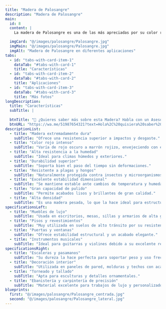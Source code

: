 ```yaml
---
title: "Madera de Palosangre"
description: "Madera de Palosangre"
main:
  id: 8 
  content: |
    La madera de Palosangre es una de las más apreciadas por su color rojo intenso y su resistencia excepcional. Es una madera dura y densa, altamente resistente a la humedad, plagas y cambios climáticos. Su atractivo color y acabado fino la hacen ideal para mobiliario de alta gama, pisos de lujo y ebanistería fina. Se trabaja bien con herramientas afiladas y permite acabados de excelente calidad.

  imgCard: "@/images/palosangre/Palosangre.jpg"
  imgMain: "@/images/palosangre/Palosangre.jpg"
  imgAlt: "Madera de Palosangre en diferentes aplicaciones"
tabs:
  - id: "tabs-with-card-item-1"
    dataTab: "#tabs-with-card-1"
    title: "Características"
  - id: "tabs-with-card-item-2"
    dataTab: "#tabs-with-card-2"
    title: "Aplicaciones"
  - id: "tabs-with-card-item-3"
    dataTab: "#tabs-with-card-3"
    title: "Más fotos"
longDescription:
  title: "Características"
  subTitle: |
    
  btnTitle: "📲 ¿Quieres saber más sobre esta Madera? Habla con un Asesor"
  btnURL: "https://wa.me/51987654321?text=Hola%2C%20quisiera%20saber%20m%C3%A1s%20sobre%20la%20madera%20de%20Palosangre%20disponible%20en%20Cheaper%20Buy."
descriptionList:
  - title: "Madera extremadamente dura"
    subTitle: "Ofrece una resistencia superior a impactos y desgaste."
  - title: "Color rojo intenso"
    subTitle: "Varía de rojo oscuro a marrón rojizo, envejeciendo con elegancia."
  - title: "Alta resistencia a la humedad"
    subTitle: "Ideal para climas húmedos y exteriores."
  - title: "Durabilidad superior"
    subTitle: "Soporta bien el paso del tiempo sin deformaciones."
  - title: "Resistente a plagas y hongos"
    subTitle: "Naturalmente protegida contra insectos y microorganismos."
  - title: "Excelente estabilidad dimensional"
    subTitle: "Se mantiene estable ante cambios de temperatura y humedad."
  - title: "Gran capacidad de pulido"
    subTitle: "Permite acabados lisos y brillantes de gran calidad."
  - title: "Alta densidad"
    subTitle: "Es una madera pesada, lo que la hace ideal para estructuras resistentes."
specificationsLeft:
  - title: "Muebles de lujo"
    subTitle: "Usada en escritorios, mesas, sillas y armarios de alta gama."
  - title: "Pisos y revestimientos"
    subTitle: "Muy utilizada en suelos de alto tránsito por su resistencia."
  - title: "Puertas y ventanas"
    subTitle: "Ofrece estabilidad estructural y un acabado elegante."
  - title: "Instrumentos musicales"
    subTitle: "Ideal para guitarras y violines debido a su excelente resonancia."
specificationsRight:
  - title: "Escaleras y pasamanos"
    subTitle: "Su dureza la hace perfecta para soportar peso y uso frecuente."
  - title: "Decoración interior"
    subTitle: "Utilizada en paneles de pared, molduras y techos con acabados finos."
  - title: "Torneado y tallado"
    subTitle: "Apta para esculturas y detalles ornamentales."
  - title: "Ebanistería y carpintería de precisión"
    subTitle: "Material excelente para trabajos de lujo y personalizados."
blueprints:
  first: "@/images/palosangre/Palosangre_centrada.jpg"
  second: "@/images/palosangre/Palosangre_lateral.jpg"
---
```

